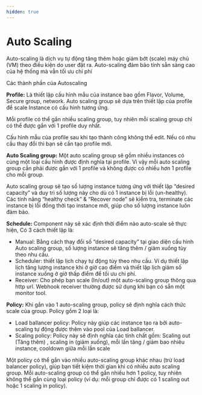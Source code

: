 ```yaml
---
hidden: true
---
```


# Auto Scaling

Auto-scaling là dịch vụ tự động tăng thêm hoặc giảm bớt (scale) máy chủ (VM) theo điều kiện do user đặt ra. Auto-scaling đảm bảo tính sẵn sàng cao của hệ thống mà vẫn tối ưu chi phí  

Các thành phần của Autoscaling  

**Profile:** Là thiết lập cấu hình mẫu của instance bao gồm Flavor, Volume, Secure group, network. Auto scaling group sẽ dựa trên thiết lập của profile để scale Instance có cấu hình tương ứng.  

Mỗi profile có thể gắn nhiều scaling group, tuy nhiên mỗi scaling group chỉ có thể được gắn với 1 profile duy nhất.  

Cấu hình mẫu của profile sau khi tạo thành công không thể edit. Nếu có nhu cầu thay đổi thì bạn sẽ cần tạo profile mới.  

**Auto Scaling group:** Một auto scaling group sẽ gồm nhiều instances có cùng một loại cấu hình được định nghĩa tại profile. Vì vậy mỗi auto scaling group cần phải được gắn với 1 profile và không được có nhiều hơn 1 profile cho mỗi group.  

Auto scaling group sẽ tạo số lượng instance tương ứng với thiết lập “desired capacity” và duy trì số lượng này cho dù có 1 instance bị lỗi (un-healthy). Các tính năng “healthy check” & “Recover node” sẽ kiểm tra, terminate các instance bị lỗi đồng thời tạo instance mới, giúp cho số lượng instance luôn đảm bảo.  

**Schedule:** Component này sẽ xác định thời điểm nào auto-scale sẽ thực hiện, Có 3 cách thiết lập là:  

* Manual: Bằng cách thay đổi số “desired capacity” tại giao diện cấu hình Auto scaling group, số lượng instance sẽ tăng thêm / giảm xuống tùy theo nhu cầu.  
* Scheduler: thiết lập lịch chạy tự động tùy theo nhu cầu. Ví dụ thiết lập lịch tăng lượng instance khi ở giờ cao điểm và thiết lập lịch giảm số instance xuống ở giờ thấp điểm để tối ưu chi phí.  
* Receiver: Cho phép bạn scale (In/out) một auto-scaling group thông qua http url. Webhook receiver thường được sử dụng khi bạn có sẵn một monitor tool.  

**Policy:** Khi gắn vào 1 auto-scaling group, policy sẽ định nghĩa cách thức scale của group. Policy gồm 2 loại là:   

* Load ballancer policy: Policy này giúp các instance tạo ra bởi auto-scaling tự động được thêm vào pool của Load ballancer.  
* Scaling policy: Policy này sẽ định nghĩa các tính chất gồm: Scaling out (Tăng thêm) , scaling in (giảm xuống), mỗi lần tăng / giảm bao nhiêu instance, cooldown giữa mỗi lần scale 

Một policy có thể gắn vào nhiều auto-scaling group khác nhau (trừ load balancer policy), giúp bạn tiết kiệm thời gian khi có nhiều auto scaling group. Mỗi auto-scaling group có thể gắn nhiều hơn 1 policy, tuy nhiên không thể gắn cùng loại policy (ví dụ: mỗi group chỉ được có 1 scaling out hoặc 1 scaling in policy).  
